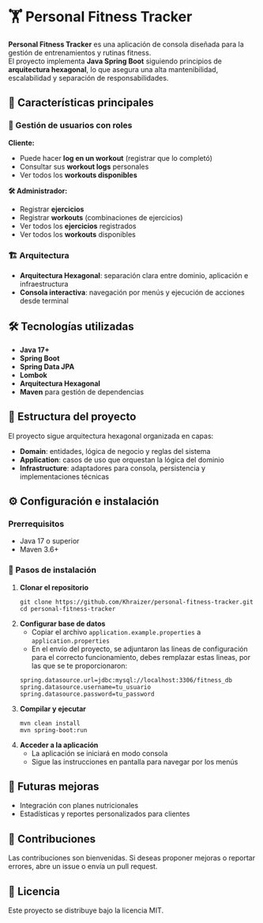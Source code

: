 # 🏋️ Personal Fitness Tracker
**Personal Fitness Tracker** es una aplicación de consola diseñada para la gestión de entrenamientos y rutinas fitness.  
El proyecto implementa **Java Spring Boot** siguiendo principios de **arquitectura hexagonal**, lo que asegura una alta mantenibilidad, escalabilidad y separación de responsabilidades.

## 🚀 Características principales
### 👤 Gestión de usuarios con roles
**Cliente:**
- Puede hacer **log en un workout** (registrar que lo completó)
- Consultar sus **workout logs** personales
- Ver todos los **workouts disponibles**

**🛠️ Administrador:**
- Registrar **ejercicios**
- Registrar **workouts** (combinaciones de ejercicios)
- Ver todos los **ejercicios** registrados
- Ver todos los **workouts** disponibles

### 🏗️ Arquitectura
- **Arquitectura Hexagonal**: separación clara entre dominio, aplicación e infraestructura
- **Consola interactiva**: navegación por menús y ejecución de acciones desde terminal

## 🛠️ Tecnologías utilizadas
- **Java 17+**
- **Spring Boot**
- **Spring Data JPA**
- **Lombok**
- **Arquitectura Hexagonal**
- **Maven** para gestión de dependencias

## 📂 Estructura del proyecto
El proyecto sigue arquitectura hexagonal organizada en capas:
- **Domain**: entidades, lógica de negocio y reglas del sistema
- **Application**: casos de uso que orquestan la lógica del dominio
- **Infrastructure**: adaptadores para consola, persistencia y implementaciones técnicas

## ⚙️ Configuración e instalación
### Prerrequisitos
- Java 17 o superior
- Maven 3.6+

### 🔧 Pasos de instalación
1. **Clonar el repositorio**
   ```
   git clone https://github.com/Khraizer/personal-fitness-tracker.git
   cd personal-fitness-tracker
   ```
2. **Configurar base de datos**
   - Copiar el archivo `application.example.properties` a `application.properties`
   - En el envío del proyecto, se adjuntaron las lineas de configuración para el correcto funcionamiento, debes remplazar estas lineas, por las que se te proporcionaron:
   ```
   spring.datasource.url=jdbc:mysql://localhost:3306/fitness_db
   spring.datasource.username=tu_usuario
   spring.datasource.password=tu_password
   ```
3. **Compilar y ejecutar**
   ```
   mvn clean install
   mvn spring-boot:run
   ```
4. **Acceder a la aplicación**
   - La aplicación se iniciará en modo consola
   - Sigue las instrucciones en pantalla para navegar por los menús

## 📖 Futuras mejoras
- Integración con planes nutricionales
- Estadísticas y reportes personalizados para clientes

## 🤝 Contribuciones
Las contribuciones son bienvenidas. Si deseas proponer mejoras o reportar errores, abre un issue o envía un pull request.

## 📄 Licencia
Este proyecto se distribuye bajo la licencia MIT.
